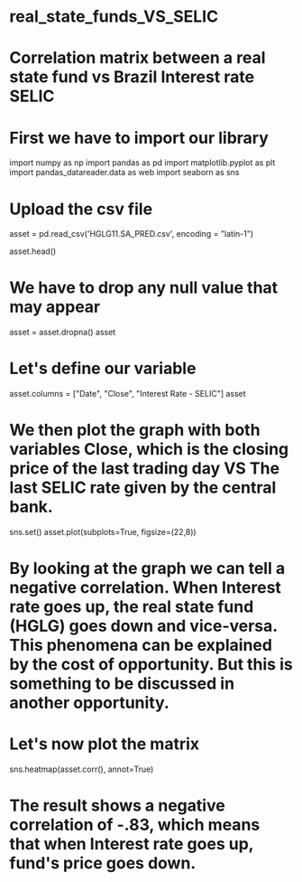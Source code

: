 # real_state_funds_VS_SELIC
# Correlation matrix between a real state fund vs Brazil Interest rate SELIC

# First we have to import our library

import numpy as np
import pandas as pd
import matplotlib.pyplot as plt
import pandas_datareader.data as web
import seaborn as sns

# Upload the csv file 

asset = pd.read_csv('HGLG11.SA_PRED.csv', encoding = "latin-1")


asset.head()

# We have to drop any null value that may appear 

asset = asset.dropna()
asset

# Let's define our variable 

asset.columns = ["Date", "Close", "Interest Rate - SELIC"]
asset

# We then plot the graph with both variables Close, which is the closing price of the last trading day VS The last SELIC rate given by the central bank.

sns.set()
asset.plot(subplots=True, figsize=(22,8))

# By looking at the graph we can tell a negative correlation. When Interest rate goes up, the real state fund (HGLG) goes down and vice-versa. This phenomena can be explained by the cost of opportunity. But this is something to be discussed in another opportunity. 

# Let's now plot the matrix 

sns.heatmap(asset.corr(), annot=True)

# The result shows a negative correlation of -.83, which means that when Interest rate goes up, fund's price goes down. 
